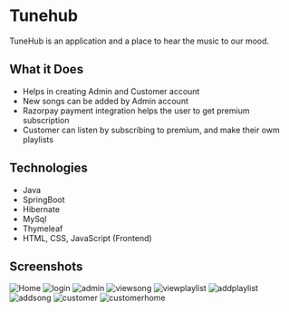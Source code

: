 # Tunehub
TuneHub is an application and a place to hear the music to our mood.

## What it Does
* Helps in creating Admin and Customer account
* New songs can be added by Admin account
* Razorpay payment integration helps the user to get premium subscription 
* Customer can listen by subscribing to premium, and make their owm playlists

## Technologies
* Java
* SpringBoot
* Hibernate
* MySql
* Thymeleaf 
* HTML, CSS, JavaScript (Frontend)

## Screenshots
![Home](https://github.com/user-attachments/assets/0aa7b03e-199c-4632-b89e-ae9f3171efec)
![login](https://github.com/user-attachments/assets/c5568248-f579-4697-8097-02b279a8eb39)
![admin](https://github.com/user-attachments/assets/c1caeff6-c129-4b82-a64c-5550f29019c0)
![viewsong](https://github.com/user-attachments/assets/aede4a71-97ed-4a2a-a5d9-8c37262269f9)
![viewplaylist](https://github.com/user-attachments/assets/cf6c02cc-bf76-4d5a-a590-5375946f311f)
![addplaylist](https://github.com/user-attachments/assets/807ddb86-ef1f-4e1b-95fa-78856dade346)
![addsong](https://github.com/user-attachments/assets/f9f8930d-56ab-41ad-9e82-4cd1411e6c17)
![customer](https://github.com/user-attachments/assets/63f3a669-957b-43f1-8e2b-6da641583d78)
![customerhome](https://github.com/user-attachments/assets/8470fafd-6da3-47fb-b994-401ed2945f81)

